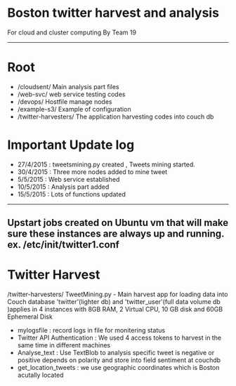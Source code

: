# Boston twitter harvest and analysis
For cloud and cluster computing By Team 19

-----------------------------------------------------------------------------------------------------------------
# Root
- /cloudsent/           Main analysis part files
- /web-svc/             web service testing codes
- /devops/              Hostfile manage nodes
- /example-s3/          Example of configuration
- /twitter-harvesters/  The application harvesting codes into couch db


# Important Update log
- 27/4/2015 : tweetsmining.py created , Tweets mining started.
- 30/4/2015 : Three more nodes added to mine tweet
- 5/5/2015  : Web service established
- 10/5/2015 : Analysis part added
- 15/5/2015 : Lots of functions updated

------------------------------------------------------------------------------------------------------------------
Upstart jobs created on Ubuntu vm that will make sure these instances are always up and running.
ex. /etc/init/twitter1.conf
------------------------------------------------------------------------------------------------------------------
# Twitter Harvest
/twitter-harvesters/
TweetMining.py - Main harvest app for loading data into Couch database 'twitter'(lighter db) and 'twitter_user'(full data volume db )applies in 4 instances with 8GB RAM, 2 Virtual CPU, 10 GB                   disk and 60GB Ephemeral Disk
- mylogsfile : record logs in file for monitering status
- Twitter API Authentication : We used 4 access tokens to harvest in the same time in different machines
- Analyse_text : Use TextBlob to analysis specific tweet is negative or positive depends on polarity and store into field sentiment at couchdb
- get_location_tweets : we use geographic coordinates which is Boston acutally located



